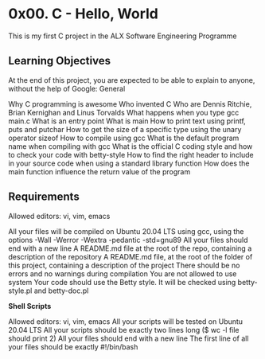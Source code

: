#  0x00. C - Hello, World
This is my first C project in the ALX Software Engineering Programme

## Learning Objectives

At the end of this project, you are expected to be able to explain to anyone, without the help of Google:
General

   Why C programming is awesome
   Who invented C
   Who are Dennis Ritchie, Brian Kernighan and Linus Torvalds
   What happens when you type gcc main.c
   What is an entry point
   What is main
   How to print text using printf, puts and putchar
   How to get the size of a specific type using the unary operator sizeof
   How to compile using gcc
   What is the default program name when compiling with gcc
   What is the official C coding style and how to check your code with betty-style
   How to find the right header to include in your source code when using a standard library function
   How does the main function influence the return value of the program

## Requirements

   Allowed editors: vi, vim, emacs
   
   All your files will be compiled on Ubuntu 20.04 LTS using gcc, using the options -Wall -Werror -Wextra -pedantic -std=gnu89
   All your files should end with a new line
   A README.md file at the root of the repo, containing a description of the repository
   A README.md file, at the root of the folder of this project, containing a description of the project
   There should be no errors and no warnings during compilation
   You are not allowed to use system
   Your code should use the Betty style. It will be checked using betty-style.pl and betty-doc.pl

**Shell Scripts**

   Allowed editors: vi, vim, emacs
   All your scripts will be tested on Ubuntu 20.04 LTS
   All your scripts should be exactly two lines long ($ wc -l file should print 2)
   All your files should end with a new line    The first line of all your files should be exactly #!/bin/bash

